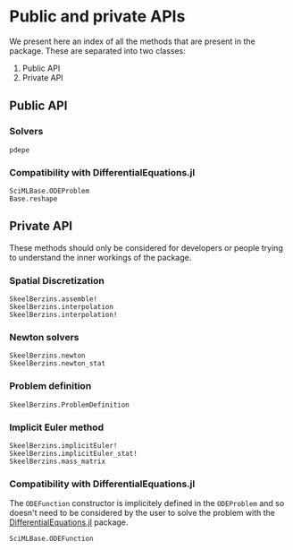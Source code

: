 # Public and private APIs

We present here an index of all the methods that are present in the package. These are separated into two classes:
1. Public API
2. Private API

## Public API

### Solvers

```@docs
pdepe
```

### Compatibility with DifferentialEquations.jl

```@docs
SciMLBase.ODEProblem
Base.reshape
```


## Private API

These methods should only be considered for developers or people trying to understand the inner workings of the package.

### Spatial Discretization
```@docs
SkeelBerzins.assemble!
SkeelBerzins.interpolation
SkeelBerzins.interpolation!
```

### Newton solvers
```@docs
SkeelBerzins.newton
SkeelBerzins.newton_stat
```

### Problem definition
```@docs
SkeelBerzins.ProblemDefinition
```

### Implicit Euler method
```@docs
SkeelBerzins.implicitEuler!
SkeelBerzins.implicitEuler_stat!
SkeelBerzins.mass_matrix
```

### Compatibility with DifferentialEquations.jl

The `ODEFunction` constructor is implicitely defined in the `ODEProblem` and so doesn't need to be considered by the user to solve the problem with the [DifferentialEquations.jl](https://docs.sciml.ai/DiffEqDocs/stable/) package.
```@docs
SciMLBase.ODEFunction
```